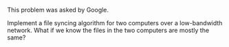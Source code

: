 This problem was asked by Google.

Implement a file syncing algorithm for two computers over a low-bandwidth network. What if we know the files in the two computers are mostly the same?

